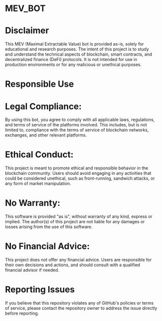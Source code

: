 # MEV_BOT

# Disclaimer
This MEV (Maximal Extractable Value) bot is provided as-is, solely for educational and research purposes. The intent of this project is to study and understand the technical aspects of blockchain, smart contracts, and decentralized finance (DeFi) protocols. It is not intended for use in production environments or for any malicious or unethical purposes.

# Responsible Use
# Legal Compliance: 
By using this bot, you agree to comply with all applicable laws, regulations, and terms of service of the platforms involved. This includes, but is not limited to, compliance with the terms of service of blockchain networks, exchanges, and other relevant platforms.

# Ethical Conduct: 
This project is meant to promote ethical and responsible behavior in the blockchain community. Users should avoid engaging in any activities that could be considered unethical, such as front-running, sandwich attacks, or any form of market manipulation.

# No Warranty: 
This software is provided "as is", without warranty of any kind, express or implied. The author(s) of this project are not liable for any damages or losses arising from the use of this software.

# No Financial Advice: 
This project does not offer any financial advice. Users are responsible for their own decisions and actions, and should consult with a qualified financial advisor if needed.

# Reporting Issues
If you believe that this repository violates any of GitHub's policies or terms of service, please contact the repository owner to address the issue directly before reporting.
